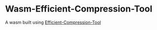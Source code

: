 # Wasm-Efficient-Compression-Tool
A wasm built using <a href="https://github.com/fhanau/Efficient-Compression-Tool" target="_blank">Efficient-Compression-Tool</a>
